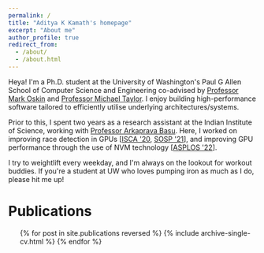 ```yaml
---
permalink: /
title: "Aditya K Kamath's homepage"
excerpt: "About me"
author_profile: true
redirect_from: 
  - /about/
  - /about.html
---
```


Heya! I'm a Ph.D. student at the University of Washington's Paul G Allen School of Computer Science and Engineering co-advised by [Professor Mark Oskin](https://homes.cs.washington.edu/~oskin/) and [Professor Michael Taylor](http://michaeltaylor.org/). I enjoy building high-performance software tailored to efficiently utilise underlying architectures/systems.

Prior to this, I spent two years as a research assistant at the Indian Institute of Science, working with [Professor Arkaprava Basu](https://www.csa.iisc.ac.in/~arkapravab/). Here, I worked on improving race detection in GPUs [[ISCA '20](https://dl.acm.org/doi/10.1109/ISCA45697.2020.00088), [SOSP '21](https://dl.acm.org/doi/10.1145/3477132.3483545)], and improving GPU performance through the use of NVM technology [[ASPLOS '22](https://dl.acm.org/doi/abs/10.1145/3503222.3507758)].

I try to weightlift every weekday, and I'm always on the lookout for workout buddies. If you're a student at UW who loves pumping iron as much as I do, please hit me up!

Publications
======
  <ul>{% for post in site.publications reversed %}
    {% include archive-single-cv.html %}
  {% endfor %}</ul>
